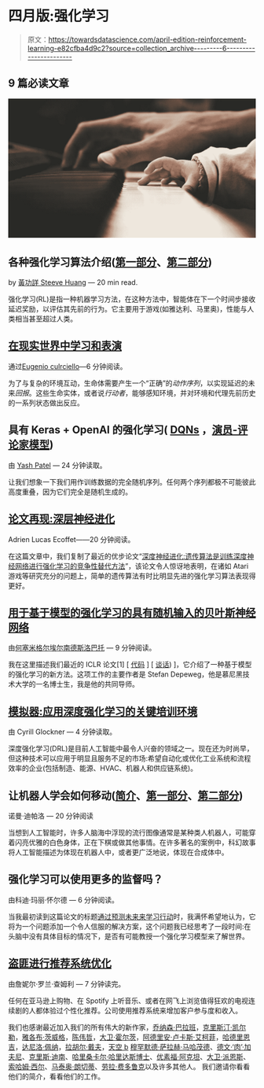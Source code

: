# 四月版:强化学习

> 原文：<https://towardsdatascience.com/april-edition-reinforcement-learning-e82cfba4d9c2?source=collection_archive---------6----------------------->

## 9 篇必读文章

![](img/72731d256bc3a31efd27ca4891a3fb03.png)

## 各种强化学习算法介绍([第一部分](/introduction-to-various-reinforcement-learning-algorithms-i-q-learning-sarsa-dqn-ddpg-72a5e0cb6287)、[第二部分](/introduction-to-various-reinforcement-learning-algorithms-part-ii-trpo-ppo-87f2c5919bb9))

by [黃功詳 Steeve Huang](https://medium.com/u/2fc7b9c3f02a?source=post_page-----e82cfba4d9c2--------------------------------) — 20 min read.

强化学习(RL)是指一种机器学习方法，在这种方法中，智能体在下一个时间步接收延迟奖励，以评估其先前的行为。它主要用于游戏(如雅达利、马里奥)，性能与人类相当甚至超过人类。

## [在现实世界中学习和表演](/learning-and-performing-in-the-real-world-7e53eb46d9c3)

通过[Eugenio culrciello](https://medium.com/u/e53b1a2a902f?source=post_page-----e82cfba4d9c2--------------------------------)—6 分钟阅读。

为了与复杂的环境互动，生命体需要产生一个“正确”的*动作序列*，以实现延迟的未来*回报*。这些生命实体，或者说*行动者*，能够感知环境，并对环境和代理先前历史的一系列状态做出反应。

## 具有 Keras + OpenAI 的强化学习( [DQNs](/reinforcement-learning-w-keras-openai-dqns-1eed3a5338c) ，[演员-评论家模型](/reinforcement-learning-w-keras-openai-actor-critic-models-f084612cfd69))

由 [Yash Patel](https://medium.com/u/68694da71a5f?source=post_page-----e82cfba4d9c2--------------------------------) — 24 分钟读取。

让我们想象一下我们用作训练数据的完全随机序列。任何两个序列都极不可能彼此高度重叠，因为它们完全是随机生成的。

## [论文再现:深层神经进化](/paper-repro-deep-neuroevolution-756871e00a66)

Adrien Lucas Ecoffet——20 分钟阅读。

在这篇文章中，我们复制了最近的优步论文“[深度神经进化:遗传算法是训练深度神经网络进行强化学习的竞争性替代方法](https://arxiv.org/abs/1712.06567)”，该论文令人惊讶地表明，在诸如 Atari 游戏等研究充分的问题上，简单的遗传算法有时比明显先进的强化学习算法表现得更好。

## [用于基于模型的强化学习的具有随机输入的贝叶斯神经网络](/bayesian-neural-networks-with-random-inputs-for-model-based-reinforcement-learning-36606a9399b4)

由[何塞米格尔埃尔南德斯洛巴托](https://medium.com/u/3d06198f9726?source=post_page-----e82cfba4d9c2--------------------------------) — 9 分钟阅读。

我在这里描述我们最近的 ICLR 论文[1] [ [代码](https://github.com/siemens/policy_search_bb-alpha) ] [ [谈话](https://www.youtube.com/watch?v=0H3EkUPENSY)) ]，它介绍了一种基于模型的强化学习的新方法。这项工作的主要作者是 Stefan Depeweg，他是慕尼黑技术大学的一名博士生，我是他的共同导师。

## [模拟器:应用深度强化学习的关键培训环境](/simulators-the-key-training-environment-for-applied-deep-reinforcement-learning-9a54353f494f)

由 Cyrill Glockner — 4 分钟读取。

深度强化学习(DRL)是目前人工智能中最令人兴奋的领域之一。现在还为时尚早，但这种技术可以应用于明显且服务不足的市场:希望自动化或优化工业系统和流程效率的企业(包括制造、能源、HVAC、机器人和供应链系统)。

## 让机器人学会如何移动([简介](/making-a-robot-learn-of-to-move-intro-2bcf3c3330df)、[第一部分](/making-a-robot-learn-how-to-move-part-1-evolutionary-algorithms-340f239c9cd2)、[第二部分](/making-a-robot-learn-how-to-move-part-2-reinforcement-learning-in-the-real-wild-world-9427da7b9b21))

诺曼·迪帕洛 — 20 分钟阅读

当想到人工智能时，许多人脑海中浮现的流行图像通常是某种类人机器人，可能穿着闪亮优雅的白色身体，正在下棋或做其他事情。在许多著名的案例中，科幻故事将人工智能描述为体现在机器人中，或者更广泛地说，体现在合成体中。

## 强化学习可以使用更多的监督吗？

由科迪·玛丽·怀尔德 — 6 分钟阅读。

当我最初读到这篇论文的标题[通过预测未来来学习行动](https://arxiv.org/pdf/1611.01779v2.pdf)时，我满怀希望地认为，它将为一个问题添加一个令人信服的解决方案，这个问题我已经思考了一段时间:在头脑中没有具体目标的情况下，是否有可能教授一个强化学习模型来了解世界。

## [盗匪进行推荐系统优化](/bandits-for-recommender-system-optimization-1d702662346e)

由詹妮尔·罗兰·查姆利 — 7 分钟读完。

任何在亚马逊上购物、在 Spotify 上听音乐、或者在网飞上浏览值得狂欢的电视连续剧的人都体验过个性化推荐。公司使用推荐系统来增加客户参与度和收入。

我们也感谢最近加入我们的所有伟大的新作家，[乔纳森·巴拉班](https://medium.com/u/664d460a5ffa?source=post_page-----e82cfba4d9c2--------------------------------)，[克里斯汀·凯尔勒](https://medium.com/u/8be51bb10c2f?source=post_page-----e82cfba4d9c2--------------------------------)，[雅各布·茨威格](https://medium.com/u/4459aa7bce57?source=post_page-----e82cfba4d9c2--------------------------------)，[陈伟哲](https://medium.com/u/323478ebbb8?source=post_page-----e82cfba4d9c2--------------------------------)，[大卫·霍尔茨](https://medium.com/u/89213a5e3ef?source=post_page-----e82cfba4d9c2--------------------------------)，[阿德里安·卢卡斯·艾柯菲](https://medium.com/u/2d522544c1ef?source=post_page-----e82cfba4d9c2--------------------------------)，[哈德里恩吉](https://medium.com/u/6a54d892cde4?source=post_page-----e82cfba4d9c2--------------------------------)，[达尼洛·佩纳](https://medium.com/u/72469f5805d8?source=post_page-----e82cfba4d9c2--------------------------------)，[拉胡尔·戴夫](https://medium.com/u/647cb7f7710c?source=post_page-----e82cfba4d9c2--------------------------------)，[天空 b](https://medium.com/u/7f376e2745bc?source=post_page-----e82cfba4d9c2--------------------------------) [穆罕默德·萨拉赫·马哈茂德](https://medium.com/u/8c80a36641a1?source=post_page-----e82cfba4d9c2--------------------------------)、[德文·‘肉’·加夫尼](https://medium.com/u/7269a2378d21?source=post_page-----e82cfba4d9c2--------------------------------)、[克里斯·迪南](https://medium.com/u/1155630a63a8?source=post_page-----e82cfba4d9c2--------------------------------)、[哈里桑卡尔·哈里达斯博士](https://medium.com/u/8c61e9e2d959?source=post_page-----e82cfba4d9c2--------------------------------)、[优素福·阿克坦](https://medium.com/u/17a984c47e9f?source=post_page-----e82cfba4d9c2--------------------------------)、[大卫·派恩斯](https://medium.com/u/93732eb1addb?source=post_page-----e82cfba4d9c2--------------------------------)、[索哈姆·西尔](https://medium.com/u/472aecfefe51?source=post_page-----e82cfba4d9c2--------------------------------)、[马泰奥·朗切蒂](https://medium.com/u/8a1b78e3fb22?source=post_page-----e82cfba4d9c2--------------------------------)、[劳拉·费多鲁克](https://medium.com/u/4774e2eac479?source=post_page-----e82cfba4d9c2--------------------------------)以及许多其他人。 我们邀请你看看他们的简介，看看他们的工作。